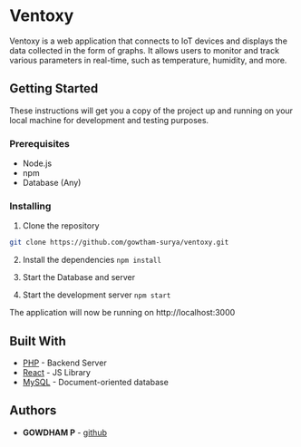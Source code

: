 # Ventoxy

Ventoxy is a web application that connects to IoT devices and displays the data collected in the form of graphs. It allows users to monitor and track various parameters in real-time, such as temperature, humidity, and more.

## Getting Started

These instructions will get you a copy of the project up and running on your local machine for development and testing purposes.

### Prerequisites

- Node.js
- npm
- Database (Any)

### Installing

1. Clone the repository
```bash
git clone https://github.com/gowtham-surya/ventoxy.git
```
2. Install the dependencies
`npm install`

3. Start the Database and server

4. Start the development server
`npm start`


The application will now be running on http://localhost:3000

## Built With

- [PHP](https://www.php.net/) - Backend Server
- [React](https://reactjs.org/) - JS Library
- [MySQL](https://www.mysql.com/) - Document-oriented database

## Authors

- **GOWDHAM P** - [github](https://github.com/gowtham-surya)




